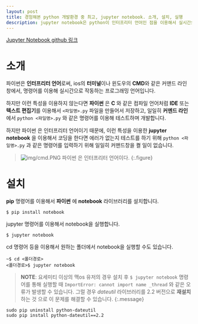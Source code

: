 ```yaml
---
layout: post
title: 경험해본 python 개발환경 중 최고, jupyter notebook. 소개, 설치, 실행
description: jupyter notebook은 python이 인터프리터 언어인 점을 이용해서 실시간으로 코딩할 수 있는 개발환경입니다.
---
```


[Jupyter Notebook github 링크](https://github.com/jupyter/notebook)

# 소개
파이썬은 **인터프리터 언어**로써, ios의 **터미널**이나 윈도우의 **CMD**와 같은 커맨드 라인 창에서, 명령어를 이용해 실시간으로 작동하는 프로그래밍 언어입니다.

하지만 이런 특성을 이용하지 않는다면 **파이썬** 은 **C** 와 같은 컴파일 언어처럼 **IDE** 또는 **텍스트 편집기**를 이용해서 `<파일명>.py` 파일을 만들어서 저장하고, 일일히 **커멘드 라인**에서 `python <파일명>.py` 와 같은 명령어를 이용해 테스트하며 개발합니다.

하지만 파이썬 은 인터프리터 언어이기 때문에, 이런 특성을 이용한 **jupyter notebook** 을 이용해서 코딩을 한다면 에러가 없는지 테스트를 하기 위해 `python <파일명>.py` 과 같은 명령어를 입력하기 위해 일일히 커맨드창을 켤 일이 없습니다.

> ![img/cmd.PNG](https://raw.githubusercontent.com/Ppojin/Ppojin.github.io/master/blog/_posts/img/cmd.PNG)
파이썬 은 인터프리터 언어이다.
{:.figure}

# 설치
**pip** 명령어를 이용해서 **파이썬** 에 **notebook** 라이브러리를 설치합니다.
```
$ pip install notebook
```

jupyter 명령어를 이용해서 notebook을 실행합니다.
```
$ jupyter notebook
```

cd 명령어 등을 이용해서 원하는 폴더에서 notebook을 실행할 수도 있습니다.
```
~$ cd <폴더경로>
<폴더경로>$ jupyter notebook
```


> **NOTE**: 요세미티 이상의 맥os 유저의 경우 설치 후 `$ jupyter notebook` 명령어를 통해 실행할 때 `ImportError: cannot import name _thread` 와 같은 오류가 발생할 수 있습니다. 그럴 경우 *dateutil* 라이브러리를 2.2 버전으로 **재설치**하는 것 으로 이 문제를 해결할 수 있습니다.
>{:.message}
>
```
sudo pip uninstall python-dateutil
sudo pip install python-dateutil==2.2
```